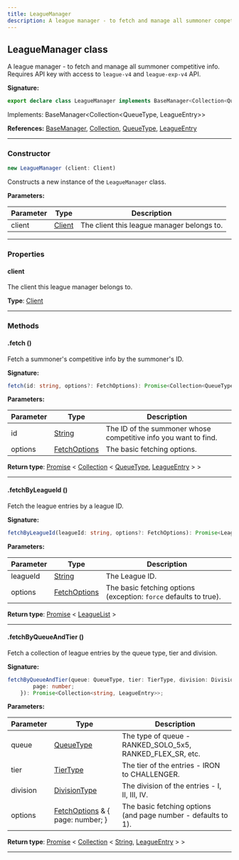 ```yaml
---
title: LeagueManager
description: A league manager - to fetch and manage all summoner competitive info.   Requires API key with access to `league-v4` and `league-exp-v4` API.
---
```


## LeagueManager class

A league manager - to fetch and manage all summoner competitive info.   Requires API key with access to `league-v4` and `league-exp-v4` API.

**Signature:**

```ts
export declare class LeagueManager implements BaseManager<Collection<QueueType, LeagueEntry>> 
```

Implements: BaseManager&lt;Collection&lt;QueueType, LeagueEntry&gt;&gt;

**References:** [BaseManager](/api/BaseManager.md), [Collection](https://discord.js.org/#/docs/collection/stable/class/Collection), [QueueType](/api/QueueType.md), [LeagueEntry](/api/LeagueEntry.md)

---

### Constructor

```ts
new LeagueManager (client: Client)
```

Constructs a new instance of the `LeagueManager` class.

**Parameters:**

| Parameter | Type | Description |
| --------- | ---- | ----------- |
| client | [Client](/api/Client.md) | The client this league manager belongs to. |
---

### Properties

#### client

The client this league manager belongs to.



**Type**: [Client](/api/Client.md)

---

### Methods

#### .fetch ()

Fetch a summoner's competitive info by the summoner's ID.




**Signature:**

```ts
fetch(id: string, options?: FetchOptions): Promise<Collection<QueueType, LeagueEntry>>;
```

**Parameters:**

| Parameter | Type | Description |
| --------- | ---- | ----------- |
| id | [String](https://developer.mozilla.org/en-US/docs/Web/JavaScript/Reference/Global_Objects/String) | The ID of the summoner whose competitive info you want to find. |
| options | [FetchOptions](/api/FetchOptions.md) | The basic fetching options. |

**Return type**: [Promise](https://developer.mozilla.org/en-US/docs/Web/JavaScript/Reference/Global_Objects/Promise) \< [Collection](https://discord.js.org/#/docs/collection/stable/class/Collection) \< [QueueType](/api/QueueType.md), [LeagueEntry](/api/LeagueEntry.md) \> \>

---

#### .fetchByLeagueId ()

Fetch the league entries by a league ID.




**Signature:**

```ts
fetchByLeagueId(leagueId: string, options?: FetchOptions): Promise<LeagueList>;
```

**Parameters:**

| Parameter | Type | Description |
| --------- | ---- | ----------- |
| leagueId | [String](https://developer.mozilla.org/en-US/docs/Web/JavaScript/Reference/Global_Objects/String) | The League ID. |
| options | [FetchOptions](/api/FetchOptions.md) | The basic fetching options (exception: `force` defaults to true). |

**Return type**: [Promise](https://developer.mozilla.org/en-US/docs/Web/JavaScript/Reference/Global_Objects/Promise) \< [LeagueList](/api/LeagueList.md) \>

---

#### .fetchByQueueAndTier ()

Fetch a collection of league entries by the queue type, tier and division.




**Signature:**

```ts
fetchByQueueAndTier(queue: QueueType, tier: TierType, division: DivisionType, options?: FetchOptions & {
        page: number;
    }): Promise<Collection<string, LeagueEntry>>;
```

**Parameters:**

| Parameter | Type | Description |
| --------- | ---- | ----------- |
| queue | [QueueType](/api/QueueType.md) | The type of queue - RANKED_SOLO_5x5, RANKED_FLEX_SR, etc. |
| tier | [TierType](/api/TierType.md) | The tier of the entries - IRON to CHALLENGER. |
| division | [DivisionType](/api/DivisionType.md) | The division of the entries - I, II, III, IV. |
| options | [FetchOptions](/api/FetchOptions.md) & {         page: number;     } | The basic fetching options (and page number - defaults to 1). |

**Return type**: [Promise](https://developer.mozilla.org/en-US/docs/Web/JavaScript/Reference/Global_Objects/Promise) \< [Collection](https://discord.js.org/#/docs/collection/stable/class/Collection) \< [String](https://developer.mozilla.org/en-US/docs/Web/JavaScript/Reference/Global_Objects/String), [LeagueEntry](/api/LeagueEntry.md) \> \>

---

